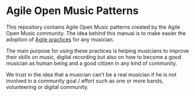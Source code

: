 # Agile Open Music Patterns
This repository contains Agile Open Music patterns created by the Agile Open Music community.
The idea behind this manual is to make easier the adoption of [Agile practices](https://agilemanifesto.org/) for any musician.

The main purpose for using these practices is helping musicians to improve their skills on music, digital recording but also on how to become a good musician as human being and a good citizen in any kind of community.

We trust in the idea that a musician can't be a real musician if he is not involved in a community goal / effort such as one or more bands, volunteering or digital community.
